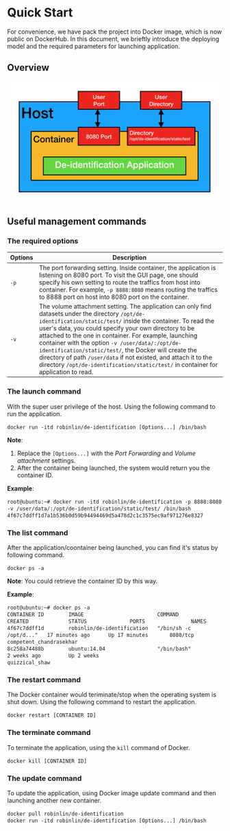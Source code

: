 # Quick Start

For convenience, we have pack the project into Docker image, which is now public on DockerHub.
In this document, we brieftly introduce the deploying model and the required parameters for launching application.

## Overview
![overview](figures/overview.png)

## Useful management commands

### The required options
| Options    | Description |
| ------------- | ------------- |
| `-p`      | The port forwarding setting. Inside container, the application is listening on 8080 port. To visit the GUI page, one should specify his own setting to route the traffics from host into container. For example, ```-p 8888:8080``` means routing the traffics to 8888 port on host into 8080 port on the container.  |
| `-v`      | The volume attachment setting. The application can only find datasets under the directory `/opt/de-identification/static/test/` inside the container. To read the user's data, you could specify your own directory to be attached to the one in container. For example, launching container with the option ```-v /user/data/:/opt/de-identification/static/test/```, the Docker will create the directory of path `/user/data` if not existed, and attach it to the directory `/opt/de-identification/static/test/` in container for application to read. |

### The launch command
With the super user privilege of the host. Using the following command to run the application.
```
docker run -itd robinlin/de-identification [Options...] /bin/bash
```
**Note**: 
1. Replace the `[Options...]` with the *Port Forwarding* and *Volume attachment* settings.
2. After the container being launched, the system would return you the container ID.

**Example**:
```
root@ubuntu:~# docker run -itd robinlin/de-identification -p 8888:8080 -v /user/data/:/opt/de-identification/static/test/ /bin/bash
4f67c7ddff1d7a1b536b0d59b94494469d5a478d2c1c3575ec9af971276e8327
```

### The list command
After the application/coontainer being launched, you can find it's status by following command.
```
docker ps -a
```

**Note**: You could retrieve the container ID by this way.

**Example**:
```
root@ubuntu:~# docker ps -a
CONTAINER ID        IMAGE                        COMMAND                  CREATED             STATUS              PORTS               NAMES
4f67c7ddff1d        robinlin/de-identification   "/bin/sh -c /opt/d..."   17 minutes ago      Up 17 minutes       8080/tcp            competent_chandrasekhar
8c258a74488b        ubuntu:14.04                 "/bin/bash"              2 weeks ago         Up 2 weeks                              quizzical_shaw
```

### The restart command
The Docker container would teriminate/stop when the operating system is shut down. Using the following command to restart the application.
```
docker restart [CONTAINER ID]
```


### The terminate command
To terminate the application, using the `kill` command of Docker.
```
docker kill [CONTAINER ID]
```

### The update command
To update the application, using Docker image update command and then launching another new container.

```
docker pull robinlin/de-identification
docker run -itd robinlin/de-identification [Options...] /bin/bash
```

